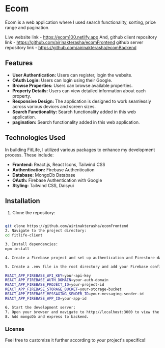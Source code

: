 # Ecom
Ecom is a web application where I used search functionality, sorting, price range and pagination.

Live website link - https://ecom100.netlify.app
And,
github client repository link - https://github.com/airinakterasha/ecomFrontend
github server repository link - https://github.com/airinakterasha/ecomBackend


## Features

- **User Authentication:** Users can register, login the website.
- **OAuth Login:** Users can login using their Google.
- **Browse Properties:** Users can browse available properties.
- **Property Details:** Users can view detailed information about each property.
- **Responsive Design:** The application is designed to work seamlessly across various devices and screen sizes.
- **Search Functionality:** Search functionality added in this web application.
- **pagination:** Search functionality added in this web application.


## Technologies Used
In building FitLife, I utilized various packages to enhance my development process. These include:

- **Frontend:** React.js, React Icons, Tailwind CSS
- **Authentication:** Firebase Authentication
- **Database:** MongoDb Database
- **OAuth:** Firebase Authentication with Google 
- **Styling:** Tailwind CSS, Daisyui

## Installation

1. Clone the repository:

```bash

git clone https://github.com/airinakterasha/ecomFrontend
2. Navigate to the project directory:
cd fitlife-client

3. Install dependencies:
npm install

4. Create a Firebase project and set up authentication and Firestore database.

5. Create a .env file in the root directory and add your Firebase configuration:

REACT_APP_FIREBASE_API_KEY=your-api-key
REACT_APP_FIREBASE_AUTH_DOMAIN=your-auth-domain
REACT_APP_FIREBASE_PROJECT_ID=your-project-id
REACT_APP_FIREBASE_STORAGE_BUCKET=your-storage-bucket
REACT_APP_FIREBASE_MESSAGING_SENDER_ID=your-messaging-sender-id
REACT_APP_FIREBASE_APP_ID=your-app-id

6. Start the development server:
7. Open your browser and navigate to http://localhost:3000 to view the application.
8. Add mongoDb and express to backend.
```

### License
Feel free to customize it further according to your project's specifics!